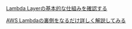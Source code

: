 [Lambda Layerの基本的な仕組みを確認する](https://dev.classmethod.jp/articles/lambda-layer-basics-how-it-works/)

[AWS Lambdaの裏側をなるだけ詳しく解説してみる](https://www.keisuke69.net/entry/2020/09/29/131203)
